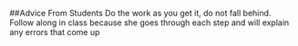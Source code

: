 ##Advice From Students
Do the work as you get it, do not fall behind.
Follow along in class because she goes through each step and will explain any errors that come up
